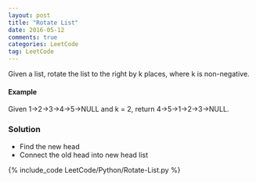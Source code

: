 ```yaml
---
layout: post
title: "Rotate List"
date: 2016-05-12
comments: true
categories: LeetCode
tag: LeetCode
---
```


Given a list, rotate the list to the right by k places, where k is non-negative.

#### Example
Given 1->2->3->4->5->NULL and k = 2,
return 4->5->1->2->3->NULL.

<!--more-->

### Solution
* Find the new head
* Connect the old head into new head list

{% include_code LeetCode/Python/Rotate-List.py %}
